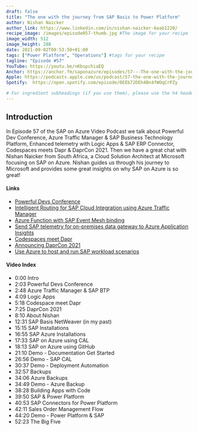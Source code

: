 ```yaml
---
draft: false
title: "The one with the journey from SAP Basis to Power Platform"
author: Nishan Naicker
author_link: https://www.linkedin.com/in/nishan-naicker-6aab1220/
recipe_image: /images/episode057-thumb.jpg #The image for your recipe
image_width: 512
image_height: 288
date: 2021-09-02T09:53:50+01:00
tags: ["Power Platform", "Operations"] #tags for your recipe
tagline: "Episode #57"
YouTube: https://youtu.be/nKbspchiaEQ
Anchor: https://anchor.fm/saponazure/episodes/57---The-one-with-the-journey-from-SAP-Basis-to-Power-Platform-Nishan-Naicker--SAP-on-Azure-Video-Podcast-e16sdel
Apple: https://podcasts.apple.com/us/podcast/57-the-one-with-the-journey-from-sap-basis-to/id1531372929?i=1000534250062
Spotify:  https://open.spotify.com/episode/0EEb72DEh4Bn4fWOqCrPZy

# For ingredient subheadings (if you use them), please use the h4 header.  For print view I have those elements targeted
---
```



## Introduction

In Episode 57 of the SAP on Azure Video Podcast we talk about Powerful Dev Conference, Azure Traffic Manager & SAP Business Technology Platform, Enhanced telemetry with Logic Apps & SAP ERP Connector, Codespaces meets Dapr & DaprCon 2021. Then we have a great chat with Nishan Naicker from South Africa, a Cloud Solution Architect at Microsoft focusing on SAP on Azure. Nishan guides us through his journey to Microsoft and provides some great insights on why SAP on Azure is so great!

#### Links

- [Powerful Devs Conference](https://docs.microsoft.com/en-us/events/learntv/powerful-devs-conference-sept-2021/?branch=powerful-devs-conference-sept-2021?WT.mc_id=power-33604-apdunnam)
- [Intelligent Routing for SAP Cloud Integration using Azure Traffic Manager](https://github.com/SAP-samples/btp-cloud-integration-intelligent-routing)
- [Azure Function with SAP Event Mesh binding](https://github.com/lechnerc77/SAPEventMeshCustomBindingSampleFunction)
- [Send SAP telemetry for on-premises data gateway to Azure Application Insights](https://docs.microsoft.com/en-us/azure/logic-apps/logic-apps-using-sap-connector#send-sap-telemetry-foron-premises-data-gateway-to-azure-application-insights)
- [Codespaces meet Dapr](https://www.donovanbrown.com/post/codespaces-meet-dapr)
- [Announcing DaprCon 2021](https://blog.dapr.io/posts/2021/08/31/announcing-daprcon-2021/)
- [Use Azure to host and run SAP workload scenarios](https://docs.microsoft.com/en-us/azure/virtual-machines/workloads/sap/get-started)


#### Video Index

- 0:00 Intro
- 2:03 Powerful Devs Conference
- 2:48 Azure Traffic Manager & SAP BTP
- 4:09 Logic Apps
- 5:18 Codespace meet Dapr
- 7:25 DaprCon 2021
- 8:10 About Nishan
- 12:31 SAP Basis NetWeaver (in my past)
- 15:15 SAP Installations
- 16:55 SAP Azure Installations
- 17:33 SAP on Azure using CAL                                                            
- 18:13 SAP on Azure using GitHub 
- 21:10 Demo - Documentation Get Started
- 26:56 Demo - SAP CAL
- 30:37 Demo - Deployment Automation 
- 32:57 Backups
- 34:06 Azure Backups
- 34:49 Demo - Azure Backup
- 38:28 Building Apps with Code
- 39:50 SAP & Power Platform
- 40:53 SAP Connectors for Power Platform
- 42:11 Sales Order Management Flow
- 44:20 Demo - Power Platform & SAP
- 52:23 The Big Five
